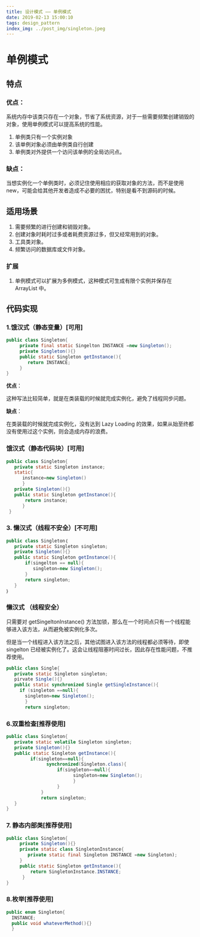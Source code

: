 ```yaml
---
title: 设计模式 —— 单例模式
date: 2019-02-13 15:00:10
tags: design_pattern
index_img: ../post_img/singleton.jpeg
---
```


# 单例模式

## 特点

### 优点：

系统内存中该类只存在一个对象，节省了系统资源，对于一些需要频繁创建销毁的对象，使用单例模式可以提高系统的性能。

1. 单例类只有一个实例对象
2. 该单例对象必须由单例类自行创建
3. 单例类对外提供一个访问该单例的全局访问点。

### 缺点：

当想实例化一个单例类时，必须记住使用相应的获取对象的方法，而不是使用 new，可能会给其他开发者造成不必要的困扰，特别是看不到源码的时候。

## 适用场景

1. 需要频繁的进行创建和销毁对象。
2. 创建对象时耗时过多或者耗费资源过多，但又经常用到的对象。
3. 工具类对象。
4. 频繁访问的数据库或文件对象。

### 扩展

1. 单例模式可以扩展为多例模式，这种模式可生成有限个实例并保存在 ArrayList 中。

## 代码实现

### 1.饿汉式（静态变量）\[可用\]

```java
public class Singleton{
     private final static Singelton INSTANCE =new Singleton();
     private Singleton(){}
     public static Singleton getInstance(){
        return INSTANCE;
     }
}
```

**优点**：

 这种写法比较简单，就是在类装载的时候就完成实例化，避免了线程同步问题。

**缺点**：

在类装载的时候就完成实例化，没有达到 Lazy Loading 的效果，如果从始至终都没有使用过这个实例，则会造成内存的浪费。

### 饿汉式（静态代码块）\[可用\]

``` Java
public class Singleton{
   private static Singleton instance;
   static{
      instance=new Singleton()
      }
   private Singleton(){}
   public static Singleton getInstance(){
       return instance;
      }
 }
```

### 3. 懒汉式（线程不安全）\[不可用\]

``` Java
public class Singleton｛
   private static Singleton singleton;
   private Singleton(){}
   public static Singleton getInstance(){
       if(singelton == null){
          singleton=new Singleton();
       }
       return singleton;
   }
｝
```

### 懒汉式 （线程安全）

只需要对 getSingeltonInstance\(\) 方法加锁，那么在一个时间点只有一个线程能够进入该方法，从而避免被实例化多次。

但是当一个线程进入该方法之后，其他试图进入该方法的线程都必须等待，即使 singelton 已经被实例化了。这会让线程阻塞时间过长，因此存在性能问题，不推荐使用。

``` Java
public class Single{
   private static Singleton singleton;
   pirvate Single(){}
   public static synchronized Single getSingleInstance(){
     if (singleton ==null){
       singleton=new Singleton();
       }
       return singleton;
```

### 6.双重检查\[推荐使用\]

``` Java
public class Singleton{
   private static volatile Singleton singleton;
   private Singleton(){}
   public static Singleton getInstance(){
         if(singleton==null){
               synchronized(Singleton.class){
                   if(singleton==null){
                         singleton=new Singleton();
                         }
                   }
             }
             return singleton;
   }
}
```

### 7. 静态内部类\[推荐使用\]

``` Java
public class Singleton{
     private Singleton(){}
     private static class SingletonInstance{
        private static final Singleton INSTANCE =new Singleton);
     }
     public static Singleton getInstance(){
         return SingletonInstance.INSTANCE;
      }
}
```

### 8.枚举\[推荐使用\]

``` Java
public enum Singleton{
  INSTANCE;
  public void whateverMethod(){}
  }
```
